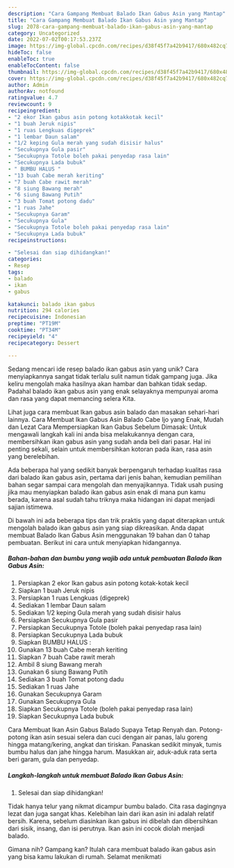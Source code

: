 ```yaml
---
description: "Cara Gampang Membuat Balado Ikan Gabus Asin yang Mantap"
title: "Cara Gampang Membuat Balado Ikan Gabus Asin yang Mantap"
slug: 2078-cara-gampang-membuat-balado-ikan-gabus-asin-yang-mantap
category: Uncategorized
date: 2022-07-02T00:17:53.237Z
image: https://img-global.cpcdn.com/recipes/d38f45f7a42b9417/680x482cq70/balado-ikan-gabus-asin-foto-resep-utama.jpg
hideToc: false
enableToc: true
enableTocContent: false
thumbnail: https://img-global.cpcdn.com/recipes/d38f45f7a42b9417/680x482cq70/balado-ikan-gabus-asin-foto-resep-utama.jpg
cover: https://img-global.cpcdn.com/recipes/d38f45f7a42b9417/680x482cq70/balado-ikan-gabus-asin-foto-resep-utama.jpg
author: Admin
authorAv: notfound
ratingvalue: 4.7
reviewcount: 9
recipeingredient:
- "2 ekor Ikan gabus asin potong kotakkotak kecil"
- "1 buah Jeruk nipis"
- "1 ruas Lengkuas digeprek"
- "1 lembar Daun salam"
- "1/2 keping Gula merah yang sudah disisir halus"
- "Secukupnya Gula pasir"
- "Secukupnya Totole boleh pakai penyedap rasa lain"
- "Secukupnya Lada bubuk"
- " BUMBU HALUS "
- "13 buah Cabe merah keriting"
- "7 buah Cabe rawit merah"
- "8 siung Bawang merah"
- "6 siung Bawang Putih"
- "3 buah Tomat potong dadu"
- "1 ruas Jahe"
- "Secukupnya Garam"
- "Secukupnya Gula"
- "Secukupnya Totole boleh pakai penyedap rasa lain"
- "Secukupnya Lada bubuk"
recipeinstructions:

- "Selesai dan siap dihidangkan!"
categories:
- Resep
tags:
- balado
- ikan
- gabus

katakunci: balado ikan gabus 
nutrition: 294 calories
recipecuisine: Indonesian
preptime: "PT19M"
cooktime: "PT34M"
recipeyield: "4"
recipecategory: Dessert

---
```





Sedang mencari ide resep balado ikan gabus asin yang unik? Cara menyiapkannya sangat tidak terlalu sulit namun tidak gampang juga. Jika keliru mengolah maka hasilnya akan hambar dan bahkan tidak sedap. Padahal balado ikan gabus asin yang enak selayaknya mempunyai aroma dan rasa yang dapat memancing selera Kita.





Lihat juga cara membuat Ikan gabus asin balado dan masakan sehari-hari lainnya. Cara Membuat Ikan Gabus Asin Balado Cabe Ijo yang Enak, Mudah dan Lezat Cara Mempersiapkan Ikan Gabus Sebelum Dimasak: Untuk mengawali langkah kali ini anda bisa melakukannya dengan cara, membersihkan ikan gabus asin yang sudah anda beli dari pasar. Hal ini penting sekali, selain untuk membersihkan kotoran pada ikan, rasa asin yang berelebihan.

Ada beberapa hal yang sedikit banyak berpengaruh terhadap kualitas rasa dari balado ikan gabus asin, pertama dari jenis bahan, kemudian pemilihan bahan segar sampai cara mengolah dan menyajikannya. Tidak usah pusing jika mau menyiapkan balado ikan gabus asin enak di mana pun kamu berada, karena asal sudah tahu triknya maka hidangan ini dapat menjadi sajian istimewa.






Di bawah ini ada beberapa tips dan trik praktis yang dapat diterapkan untuk mengolah balado ikan gabus asin yang siap dikreasikan. Anda dapat membuat Balado Ikan Gabus Asin menggunakan 19 bahan dan 0 tahap pembuatan. Berikut ini cara untuk menyiapkan hidangannya.

<!--inarticleads1-->

##### Bahan-bahan dan bumbu yang wajib ada untuk pembuatan Balado Ikan Gabus Asin:

1. Persiapkan 2 ekor Ikan gabus asin potong kotak-kotak kecil
1. Siapkan 1 buah Jeruk nipis
1. Persiapkan 1 ruas Lengkuas (digeprek)
1. Sediakan 1 lembar Daun salam
1. Sediakan 1/2 keping Gula merah yang sudah disisir halus
1. Persiapkan Secukupnya Gula pasir
1. Persiapkan Secukupnya Totole (boleh pakai penyedap rasa lain)
1. Persiapkan Secukupnya Lada bubuk
1. Siapkan  BUMBU HALUS :
1. Gunakan 13 buah Cabe merah keriting
1. Siapkan 7 buah Cabe rawit merah
1. Ambil 8 siung Bawang merah
1. Gunakan 6 siung Bawang Putih
1. Sediakan 3 buah Tomat potong dadu
1. Sediakan 1 ruas Jahe
1. Gunakan Secukupnya Garam
1. Gunakan Secukupnya Gula
1. Siapkan Secukupnya Totole (boleh pakai penyedap rasa lain)
1. Siapkan Secukupnya Lada bubuk


Cara Membuat Ikan Asin Gabus Balado Supaya Tetap Renyah dan. Potong-potong ikan asin sesuai selera dan cuci dengan air panas, lalu goreng hingga matang/kering, angkat dan tiriskan. Panaskan sedikit minyak, tumis bumbu halus dan jahe hingga harum. Masukkan air, aduk-aduk rata serta beri garam, gula dan penyedap. 

<!--inarticleads2-->

##### Langkah-langkah untuk membuat Balado Ikan Gabus Asin:


1. Selesai dan siap dihidangkan!

Tidak hanya telur yang nikmat dicampur bumbu balado. Cita rasa dagingnya lezat dan juga sangat khas. Kelebihan lain dari ikan asin ini adalah relatif bersih. Karena, sebelum diasinkan ikan gabus ini dibelah dan dibersihkan dari sisik, insang, dan isi perutnya. Ikan asin ini cocok diolah menjadi balado. 

Gimana nih? Gampang kan? Itulah cara membuat balado ikan gabus asin yang bisa kamu lakukan di rumah. Selamat menikmati
